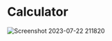 # Calculator
 
![Screenshot 2023-07-22 211820](https://github.com/Ayushi3023/Calculator/assets/116361036/fee15ad1-b3a8-4964-9271-a09bf9d883dd)
